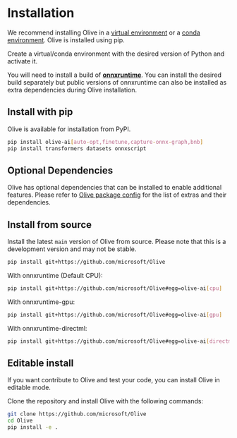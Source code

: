 # Installation

We recommend installing Olive in a [virtual environment](https://docs.python.org/3/library/venv.html) or a
[conda environment](https://conda.io/projects/conda/en/latest/user-guide/tasks/manage-environments.html). Olive is installed using
pip.

Create a virtual/conda environment with the desired version of Python and activate it.

You will need to install a build of [**onnxruntime**](https://onnxruntime.ai). You can install the desired build separately but
public versions of onnxruntime can also be installed as extra dependencies during Olive installation.

## Install with pip

Olive is available for installation from PyPI.

```bash
pip install olive-ai[auto-opt,finetune,capture-onnx-graph,bnb]
pip install transformers datasets onnxscript
```

## Optional Dependencies
Olive has optional dependencies that can be installed to enable additional features. Please refer to
[Olive package config](https://github.com/microsoft/Olive/blob/main/olive/olive_config.json) for the list of extras
and their dependencies.


## Install from source

Install the latest `main` version of Olive from source. Please note that this is a development version and may not be stable.

```bash
pip install git+https://github.com/microsoft/Olive
```

With onnxruntime (Default CPU):
```bash
pip install git+https://github.com/microsoft/Olive#egg=olive-ai[cpu]
```
With onnxruntime-gpu:

```bash
pip install git+https://github.com/microsoft/Olive#egg=olive-ai[gpu]
```
With onnxruntime-directml:

```bash
pip install git+https://github.com/microsoft/Olive#egg=olive-ai[directml]
```

## Editable install

If you want contribute to Olive and test your code, you can install Olive in editable mode.

Clone the repository and install Olive with the following commands:

```bash
git clone https://github.com/microsoft/Olive
cd Olive
pip install -e .
```
